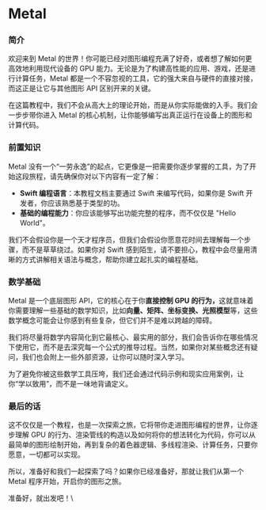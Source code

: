 # Metal

### 简介

欢迎来到 Metal 的世界！你可能已经对图形编程充满了好奇，或者想了解如何更高效地利用现代设备的 GPU 能力。无论是为了构建高性能的应用、游戏，还是进行计算任务，Metal 都是一个不容忽视的工具，它的强大来自与硬件的直接对接，而这正是让它与其他图形 API 区别开来的关键。

在这篇教程中，我们不会从高大上的理论开始，而是从你实际能做的入手。我们会一步步带你进入 Metal 的核心机制，让你能够编写出真正运行在设备上的图形和计算代码。

### 前置知识

Metal 没有一个“一劳永逸”的起点，它更像是一把需要你逐步掌握的工具，为了开始这段旅程，请先确保你对以下内容有一定了解：

* **Swift 编程语言**：本教程文档主要通过 Swift 来编写代码，如果你是 Swift 开发者，你应该熟悉基于类型的功。
* **基础的编程能力**：你应该能够写出功能完整的程序，而不仅仅是 "Hello World"。

我们不会假设你是一个天才程序员，但我们会假设你愿意花时间去理解每一个步骤，而不是草草绕过。如果你对 Swift 感到陌生，请不要担心，教程中会尽量用清晰的方式讲解相关语法与概念，帮助你建立起扎实的编程基础。

### 数学基础

Metal 是一个底层图形 API，它的核心在于你**直接控制 GPU 的行为，**&#x8FD9;就意味着你需要理解一些基础的数学知识，比如**向量、矩阵、坐标变换、光照模型**等，这些数学概念可能会让你感到有些复杂，但它们并不是难以跨越的障碍。

我们将尽量将数学内容简化到它最核心、最实用的部分，我们会告诉你在哪些情况下使用它，而不是去深究每一个公式的推导过程。当然，如果你对某些概念还有疑问，我们也会附上一些外部资源，让你可以随时深入学习。

为了避免你被这些数学工具压垮，我们还会通过代码示例和现实应用案例，让你“学以致用”，而不是一味地背诵定义。

### 最后的话

这不仅仅是一个教程，也是一次探索之旅，它将带你走进图形编程的世界，让你逐步理解 GPU 的行为、渲染管线的构造以及如何将你的想法转化为代码，你可以从最简单的图形绘制开始，再到复杂的着色器逻辑、多线程渲染、计算任务，只要你愿意，一切都可以实现。

所以，准备好和我们一起探索了吗？如果你已经准备好，那就让我们从第一个 Metal 程序开始，开启你的图形之旅。

准备好，就出发吧！\
